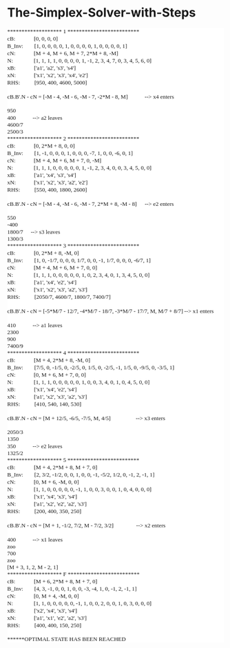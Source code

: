 # The-Simplex-Solver-with-Steps

<p style="margin-top:0pt; margin-bottom:0pt; text-align:left; font-size:10pt; background-color:#ffffff;"><span style="font-family:'var(--jp-code-font-family)';">******************* 1 *************************</span></p><p style="margin-top:0pt; margin-bottom:0pt; text-align:left; font-size:10pt; background-color:#ffffff;"><span style="font-family:'var(--jp-code-font-family)';">cB:</span><span style="width:32.64pt; display:inline-block;">&nbsp;</span><span style="font-family:'var(--jp-code-font-family)';">[0, 0, 0, 0]</span></p><p style="margin-top:0pt; margin-bottom:0pt; text-align:left; font-size:10pt; background-color:#ffffff;"><span style="font-family:'var(--jp-code-font-family)';">B_Inv:</span><span style="width:19.48pt; display:inline-block;">&nbsp;</span><span style="font-family:'var(--jp-code-font-family)';">[1, 0, 0, 0, 0, 1, 0, 0, 0, 0, 1, 0, 0, 0, 0, 1]</span></p><p style="margin-top:0pt; margin-bottom:0pt; text-align:left; font-size:10pt; background-color:#ffffff;"><span style="font-family:'var(--jp-code-font-family)';">cN:</span><span style="width:31.95pt; display:inline-block;">&nbsp;</span><span style="font-family:'var(--jp-code-font-family)';">[M + 4, M + 6, M + 7, 2*M + 8, -M]</span></p><p style="margin-top:0pt; margin-bottom:0pt; text-align:left; font-size:10pt; background-color:#ffffff;"><span style="font-family:'var(--jp-code-font-family)';">N:</span><span style="width:36.36pt; display:inline-block;">&nbsp;</span><span style="font-family:'var(--jp-code-font-family)';">[1, 1, 1, 1, 0, 0, 0, 0, 1, -1, 2, 3, 4, 7, 0, 3, 4, 5, 6, 0]</span></p><p style="margin-top:0pt; margin-bottom:0pt; text-align:left; font-size:10pt; background-color:#ffffff;"><span style="font-family:'var(--jp-code-font-family)';">xB:</span><span style="width:32.22pt; display:inline-block;">&nbsp;</span><span style="font-family:'var(--jp-code-font-family)';">[&apos;a1&apos;, &apos;a2&apos;, &apos;s3&apos;, &apos;s4&apos;]</span></p><p style="margin-top:0pt; margin-bottom:0pt; text-align:left; font-size:10pt; background-color:#ffffff;"><span style="font-family:'var(--jp-code-font-family)';">xN:</span><span style="width:31.52pt; display:inline-block;">&nbsp;</span><span style="font-family:'var(--jp-code-font-family)';">[&apos;x1&apos;, &apos;x2&apos;, &apos;x3&apos;, &apos;x4&apos;, &apos;e2&apos;]</span></p><p style="margin-top:0pt; margin-bottom:0pt; text-align:left; font-size:10pt; background-color:#ffffff;"><span style="font-family:'var(--jp-code-font-family)';">RHS:</span><span style="width:25.13pt; display:inline-block;">&nbsp;</span><span style="font-family:'var(--jp-code-font-family)';">[950, 400, 4600, 5000]</span></p><p style="margin-top:0pt; margin-bottom:0pt; text-align:left; font-size:10pt; background-color:#ffffff;"><span style="font-family:'var(--jp-code-font-family)';">&nbsp;</span></p><p style="margin-top:0pt; margin-bottom:0pt; text-align:left; font-size:10pt; background-color:#ffffff;"><span style="font-family:'var(--jp-code-font-family)';">cB.B&apos;.N - cN = [-M - 4, -M - 6, -M - 7, -2*M - 8, M]</span><span style="width:29.28pt; display:inline-block;">&nbsp;</span><span style="font-family:'var(--jp-code-font-family)';">--&gt; x4 enters</span></p><p style="margin-top:0pt; margin-bottom:0pt; text-align:left; font-size:10pt; background-color:#ffffff;"><span style="font-family:'var(--jp-code-font-family)';">&nbsp;</span></p><p style="margin-top:0pt; margin-bottom:0pt; text-align:left; font-size:10pt; background-color:#ffffff;"><span style="font-family:'var(--jp-code-font-family)';">950</span></p><p style="margin-top:0pt; margin-bottom:0pt; text-align:left; font-size:10pt; background-color:#ffffff;"><span style="font-family:'var(--jp-code-font-family)';">400</span><span style="width:29.19pt; display:inline-block;">&nbsp;</span><span style="font-family:'var(--jp-code-font-family)';">--&gt; a2 leaves</span></p><p style="margin-top:0pt; margin-bottom:0pt; text-align:left; font-size:10pt; background-color:#ffffff;"><span style="font-family:'var(--jp-code-font-family)';">4600/7</span></p><p style="margin-top:0pt; margin-bottom:0pt; text-align:left; font-size:10pt; background-color:#ffffff;"><span style="font-family:'var(--jp-code-font-family)';">2500/3</span></p><p style="margin-top:0pt; margin-bottom:0pt; text-align:left; font-size:10pt; background-color:#ffffff;"><span style="font-family:'var(--jp-code-font-family)';">******************* 2 *************************</span></p><p style="margin-top:0pt; margin-bottom:0pt; text-align:left; font-size:10pt; background-color:#ffffff;"><span style="font-family:'var(--jp-code-font-family)';">cB:</span><span style="width:32.64pt; display:inline-block;">&nbsp;</span><span style="font-family:'var(--jp-code-font-family)';">[0, 2*M + 8, 0, 0]</span></p><p style="margin-top:0pt; margin-bottom:0pt; text-align:left; font-size:10pt; background-color:#ffffff;"><span style="font-family:'var(--jp-code-font-family)';">B_Inv:</span><span style="width:19.48pt; display:inline-block;">&nbsp;</span><span style="font-family:'var(--jp-code-font-family)';">[1, -1, 0, 0, 0, 1, 0, 0, 0, -7, 1, 0, 0, -6, 0, 1]</span></p><p style="margin-top:0pt; margin-bottom:0pt; text-align:left; font-size:10pt; background-color:#ffffff;"><span style="font-family:'var(--jp-code-font-family)';">cN:</span><span style="width:31.95pt; display:inline-block;">&nbsp;</span><span style="font-family:'var(--jp-code-font-family)';">[M + 4, M + 6, M + 7, 0, -M]</span></p><p style="margin-top:0pt; margin-bottom:0pt; text-align:left; font-size:10pt; background-color:#ffffff;"><span style="font-family:'var(--jp-code-font-family)';">N:</span><span style="width:36.36pt; display:inline-block;">&nbsp;</span><span style="font-family:'var(--jp-code-font-family)';">[1, 1, 1, 0, 0, 0, 0, 0, 1, -1, 2, 3, 4, 0, 0, 3, 4, 5, 0, 0]</span></p><p style="margin-top:0pt; margin-bottom:0pt; text-align:left; font-size:10pt; background-color:#ffffff;"><span style="font-family:'var(--jp-code-font-family)';">xB:</span><span style="width:32.22pt; display:inline-block;">&nbsp;</span><span style="font-family:'var(--jp-code-font-family)';">[&apos;a1&apos;, &apos;x4&apos;, &apos;s3&apos;, &apos;s4&apos;]</span></p><p style="margin-top:0pt; margin-bottom:0pt; text-align:left; font-size:10pt; background-color:#ffffff;"><span style="font-family:'var(--jp-code-font-family)';">xN:</span><span style="width:31.52pt; display:inline-block;">&nbsp;</span><span style="font-family:'var(--jp-code-font-family)';">[&apos;x1&apos;, &apos;x2&apos;, &apos;x3&apos;, &apos;a2&apos;, &apos;e2&apos;]</span></p><p style="margin-top:0pt; margin-bottom:0pt; text-align:left; font-size:10pt; background-color:#ffffff;"><span style="font-family:'var(--jp-code-font-family)';">RHS:</span><span style="width:25.13pt; display:inline-block;">&nbsp;</span><span style="font-family:'var(--jp-code-font-family)';">[550, 400, 1800, 2600]</span></p><p style="margin-top:0pt; margin-bottom:0pt; text-align:left; font-size:10pt; background-color:#ffffff;"><span style="font-family:'var(--jp-code-font-family)';">&nbsp;</span></p><p style="margin-top:0pt; margin-bottom:0pt; text-align:left; font-size:10pt; background-color:#ffffff;"><span style="font-family:'var(--jp-code-font-family)';">cB.B&apos;.N - cN = [-M - 4, -M - 6, -M - 7, 2*M + 8, -M - 8]</span><span style="width:13.8pt; display:inline-block;">&nbsp;</span><span style="font-family:'var(--jp-code-font-family)';">--&gt; e2 enters</span></p><p style="margin-top:0pt; margin-bottom:0pt; text-align:left; font-size:10pt; background-color:#ffffff;"><span style="font-family:'var(--jp-code-font-family)';">&nbsp;</span></p><p style="margin-top:0pt; margin-bottom:0pt; text-align:left; font-size:10pt; background-color:#ffffff;"><span style="font-family:'var(--jp-code-font-family)';">550</span></p><p style="margin-top:0pt; margin-bottom:0pt; text-align:left; font-size:10pt; background-color:#ffffff;"><span style="font-family:'var(--jp-code-font-family)';">-400</span></p><p style="margin-top:0pt; margin-bottom:0pt; text-align:left; font-size:10pt; background-color:#ffffff;"><span style="font-family:'var(--jp-code-font-family)';">1800/7</span><span style="width:13.21pt; display:inline-block;">&nbsp;</span><span style="font-family:'var(--jp-code-font-family)';">--&gt; s3 leaves</span></p><p style="margin-top:0pt; margin-bottom:0pt; text-align:left; font-size:10pt; background-color:#ffffff;"><span style="font-family:'var(--jp-code-font-family)';">1300/3</span></p><p style="margin-top:0pt; margin-bottom:0pt; text-align:left; font-size:10pt; background-color:#ffffff;"><span style="font-family:'var(--jp-code-font-family)';">******************* 3 *************************</span></p><p style="margin-top:0pt; margin-bottom:0pt; text-align:left; font-size:10pt; background-color:#ffffff;"><span style="font-family:'var(--jp-code-font-family)';">cB:</span><span style="width:32.64pt; display:inline-block;">&nbsp;</span><span style="font-family:'var(--jp-code-font-family)';">[0, 2*M + 8, -M, 0]</span></p><p style="margin-top:0pt; margin-bottom:0pt; text-align:left; font-size:10pt; background-color:#ffffff;"><span style="font-family:'var(--jp-code-font-family)';">B_Inv:</span><span style="width:19.48pt; display:inline-block;">&nbsp;</span><span style="font-family:'var(--jp-code-font-family)';">[1, 0, -1/7, 0, 0, 0, 1/7, 0, 0, -1, 1/7, 0, 0, 0, -6/7, 1]</span></p><p style="margin-top:0pt; margin-bottom:0pt; text-align:left; font-size:10pt; background-color:#ffffff;"><span style="font-family:'var(--jp-code-font-family)';">cN:</span><span style="width:31.95pt; display:inline-block;">&nbsp;</span><span style="font-family:'var(--jp-code-font-family)';">[M + 4, M + 6, M + 7, 0, 0]</span></p><p style="margin-top:0pt; margin-bottom:0pt; text-align:left; font-size:10pt; background-color:#ffffff;"><span style="font-family:'var(--jp-code-font-family)';">N:</span><span style="width:36.36pt; display:inline-block;">&nbsp;</span><span style="font-family:'var(--jp-code-font-family)';">[1, 1, 1, 0, 0, 0, 0, 0, 1, 0, 2, 3, 4, 0, 1, 3, 4, 5, 0, 0]</span></p><p style="margin-top:0pt; margin-bottom:0pt; text-align:left; font-size:10pt; background-color:#ffffff;"><span style="font-family:'var(--jp-code-font-family)';">xB:</span><span style="width:32.22pt; display:inline-block;">&nbsp;</span><span style="font-family:'var(--jp-code-font-family)';">[&apos;a1&apos;, &apos;x4&apos;, &apos;e2&apos;, &apos;s4&apos;]</span></p><p style="margin-top:0pt; margin-bottom:0pt; text-align:left; font-size:10pt; background-color:#ffffff;"><span style="font-family:'var(--jp-code-font-family)';">xN:</span><span style="width:31.52pt; display:inline-block;">&nbsp;</span><span style="font-family:'var(--jp-code-font-family)';">[&apos;x1&apos;, &apos;x2&apos;, &apos;x3&apos;, &apos;a2&apos;, &apos;s3&apos;]</span></p><p style="margin-top:0pt; margin-bottom:0pt; text-align:left; font-size:10pt; background-color:#ffffff;"><span style="font-family:'var(--jp-code-font-family)';">RHS:</span><span style="width:25.13pt; display:inline-block;">&nbsp;</span><span style="font-family:'var(--jp-code-font-family)';">[2050/7, 4600/7, 1800/7, 7400/7]</span></p><p style="margin-top:0pt; margin-bottom:0pt; text-align:left; font-size:10pt; background-color:#ffffff;"><span style="font-family:'var(--jp-code-font-family)';">&nbsp;</span></p><p style="margin-top:0pt; margin-bottom:0pt; text-align:left; font-size:10pt; background-color:#ffffff;"><span style="font-family:'var(--jp-code-font-family)';">cB.B&apos;.N - cN = [-5*M/7 - 12/7, -4*M/7 - 18/7, -3*M/7 - 17/7, M, M/7 + 8/7]</span><span style="width:2.24pt; display:inline-block;">&nbsp;</span><span style="font-family:'var(--jp-code-font-family)';">--&gt; x1 enters</span></p><p style="margin-top:0pt; margin-bottom:0pt; text-align:left; font-size:10pt; background-color:#ffffff;"><span style="font-family:'var(--jp-code-font-family)';">&nbsp;</span></p><p style="margin-top:0pt; margin-bottom:0pt; text-align:left; font-size:10pt; background-color:#ffffff;"><span style="font-family:'var(--jp-code-font-family)';">410</span><span style="width:29.19pt; display:inline-block;">&nbsp;</span><span style="font-family:'var(--jp-code-font-family)';">--&gt; a1 leaves</span></p><p style="margin-top:0pt; margin-bottom:0pt; text-align:left; font-size:10pt; background-color:#ffffff;"><span style="font-family:'var(--jp-code-font-family)';">2300</span></p><p style="margin-top:0pt; margin-bottom:0pt; text-align:left; font-size:10pt; background-color:#ffffff;"><span style="font-family:'var(--jp-code-font-family)';">900</span></p><p style="margin-top:0pt; margin-bottom:0pt; text-align:left; font-size:10pt; background-color:#ffffff;"><span style="font-family:'var(--jp-code-font-family)';">7400/9</span></p><p style="margin-top:0pt; margin-bottom:0pt; text-align:left; font-size:10pt; background-color:#ffffff;"><span style="font-family:'var(--jp-code-font-family)';">******************* 4 *************************</span></p><p style="margin-top:0pt; margin-bottom:0pt; text-align:left; font-size:10pt; background-color:#ffffff;"><span style="font-family:'var(--jp-code-font-family)';">cB:</span><span style="width:32.64pt; display:inline-block;">&nbsp;</span><span style="font-family:'var(--jp-code-font-family)';">[M + 4, 2*M + 8, -M, 0]</span></p><p style="margin-top:0pt; margin-bottom:0pt; text-align:left; font-size:10pt; background-color:#ffffff;"><span style="font-family:'var(--jp-code-font-family)';">B_Inv:</span><span style="width:19.48pt; display:inline-block;">&nbsp;</span><span style="font-family:'var(--jp-code-font-family)';">[7/5, 0, -1/5, 0, -2/5, 0, 1/5, 0, -2/5, -1, 1/5, 0, -9/5, 0, -3/5, 1]</span></p><p style="margin-top:0pt; margin-bottom:0pt; text-align:left; font-size:10pt; background-color:#ffffff;"><span style="font-family:'var(--jp-code-font-family)';">cN:</span><span style="width:31.95pt; display:inline-block;">&nbsp;</span><span style="font-family:'var(--jp-code-font-family)';">[0, M + 6, M + 7, 0, 0]</span></p><p style="margin-top:0pt; margin-bottom:0pt; text-align:left; font-size:10pt; background-color:#ffffff;"><span style="font-family:'var(--jp-code-font-family)';">N:</span><span style="width:36.36pt; display:inline-block;">&nbsp;</span><span style="font-family:'var(--jp-code-font-family)';">[1, 1, 1, 0, 0, 0, 0, 0, 1, 0, 0, 3, 4, 0, 1, 0, 4, 5, 0, 0]</span></p><p style="margin-top:0pt; margin-bottom:0pt; text-align:left; font-size:10pt; background-color:#ffffff;"><span style="font-family:'var(--jp-code-font-family)';">xB:</span><span style="width:32.22pt; display:inline-block;">&nbsp;</span><span style="font-family:'var(--jp-code-font-family)';">[&apos;x1&apos;, &apos;x4&apos;, &apos;e2&apos;, &apos;s4&apos;]</span></p><p style="margin-top:0pt; margin-bottom:0pt; text-align:left; font-size:10pt; background-color:#ffffff;"><span style="font-family:'var(--jp-code-font-family)';">xN:</span><span style="width:31.52pt; display:inline-block;">&nbsp;</span><span style="font-family:'var(--jp-code-font-family)';">[&apos;a1&apos;, &apos;x2&apos;, &apos;x3&apos;, &apos;a2&apos;, &apos;s3&apos;]</span></p><p style="margin-top:0pt; margin-bottom:0pt; text-align:left; font-size:10pt; background-color:#ffffff;"><span style="font-family:'var(--jp-code-font-family)';">RHS:</span><span style="width:25.13pt; display:inline-block;">&nbsp;</span><span style="font-family:'var(--jp-code-font-family)';">[410, 540, 140, 530]</span></p><p style="margin-top:0pt; margin-bottom:0pt; text-align:left; font-size:10pt; background-color:#ffffff;"><span style="font-family:'var(--jp-code-font-family)';">&nbsp;</span></p><p style="margin-top:0pt; margin-bottom:0pt; text-align:left; font-size:10pt; background-color:#ffffff;"><span style="font-family:'var(--jp-code-font-family)';">cB.B&apos;.N - cN = [M + 12/5, -6/5, -7/5, M, 4/5]</span><span style="width:43.86pt; display:inline-block;">&nbsp;</span><span style="font-family:'var(--jp-code-font-family)';">--&gt; x3 enters</span></p><p style="margin-top:0pt; margin-bottom:0pt; text-align:left; font-size:10pt; background-color:#ffffff;"><span style="font-family:'var(--jp-code-font-family)';">&nbsp;</span></p><p style="margin-top:0pt; margin-bottom:0pt; text-align:left; font-size:10pt; background-color:#ffffff;"><span style="font-family:'var(--jp-code-font-family)';">2050/3</span></p><p style="margin-top:0pt; margin-bottom:0pt; text-align:left; font-size:10pt; background-color:#ffffff;"><span style="font-family:'var(--jp-code-font-family)';">1350</span></p><p style="margin-top:0pt; margin-bottom:0pt; text-align:left; font-size:10pt; background-color:#ffffff;"><span style="font-family:'var(--jp-code-font-family)';">350</span><span style="width:29.19pt; display:inline-block;">&nbsp;</span><span style="font-family:'var(--jp-code-font-family)';">--&gt; e2 leaves</span></p><p style="margin-top:0pt; margin-bottom:0pt; text-align:left; font-size:10pt; background-color:#ffffff;"><span style="font-family:'var(--jp-code-font-family)';">1325/2</span></p><p style="margin-top:0pt; margin-bottom:0pt; text-align:left; font-size:10pt; background-color:#ffffff;"><span style="font-family:'var(--jp-code-font-family)';">******************* 5 *************************</span></p><p style="margin-top:0pt; margin-bottom:0pt; text-align:left; font-size:10pt; background-color:#ffffff;"><span style="font-family:'var(--jp-code-font-family)';">cB:</span><span style="width:32.64pt; display:inline-block;">&nbsp;</span><span style="font-family:'var(--jp-code-font-family)';">[M + 4, 2*M + 8, M + 7, 0]</span></p><p style="margin-top:0pt; margin-bottom:0pt; text-align:left; font-size:10pt; background-color:#ffffff;"><span style="font-family:'var(--jp-code-font-family)';">B_Inv:</span><span style="width:19.48pt; display:inline-block;">&nbsp;</span><span style="font-family:'var(--jp-code-font-family)';">[2, 3/2, -1/2, 0, 0, 1, 0, 0, -1, -5/2, 1/2, 0, -1, 2, -1, 1]</span></p><p style="margin-top:0pt; margin-bottom:0pt; text-align:left; font-size:10pt; background-color:#ffffff;"><span style="font-family:'var(--jp-code-font-family)';">cN:</span><span style="width:31.95pt; display:inline-block;">&nbsp;</span><span style="font-family:'var(--jp-code-font-family)';">[0, M + 6, -M, 0, 0]</span></p><p style="margin-top:0pt; margin-bottom:0pt; text-align:left; font-size:10pt; background-color:#ffffff;"><span style="font-family:'var(--jp-code-font-family)';">N:</span><span style="width:36.36pt; display:inline-block;">&nbsp;</span><span style="font-family:'var(--jp-code-font-family)';">[1, 1, 0, 0, 0, 0, 0, -1, 1, 0, 0, 3, 0, 0, 1, 0, 4, 0, 0, 0]</span></p><p style="margin-top:0pt; margin-bottom:0pt; text-align:left; font-size:10pt; background-color:#ffffff;"><span style="font-family:'var(--jp-code-font-family)';">xB:</span><span style="width:32.22pt; display:inline-block;">&nbsp;</span><span style="font-family:'var(--jp-code-font-family)';">[&apos;x1&apos;, &apos;x4&apos;, &apos;x3&apos;, &apos;s4&apos;]</span></p><p style="margin-top:0pt; margin-bottom:0pt; text-align:left; font-size:10pt; background-color:#ffffff;"><span style="font-family:'var(--jp-code-font-family)';">xN:</span><span style="width:31.52pt; display:inline-block;">&nbsp;</span><span style="font-family:'var(--jp-code-font-family)';">[&apos;a1&apos;, &apos;x2&apos;, &apos;e2&apos;, &apos;a2&apos;, &apos;s3&apos;]</span></p><p style="margin-top:0pt; margin-bottom:0pt; text-align:left; font-size:10pt; background-color:#ffffff;"><span style="font-family:'var(--jp-code-font-family)';">RHS:</span><span style="width:25.13pt; display:inline-block;">&nbsp;</span><span style="font-family:'var(--jp-code-font-family)';">[200, 400, 350, 250]</span></p><p style="margin-top:0pt; margin-bottom:0pt; text-align:left; font-size:10pt; background-color:#ffffff;"><span style="font-family:'var(--jp-code-font-family)';">&nbsp;</span></p><p style="margin-top:0pt; margin-bottom:0pt; text-align:left; font-size:10pt; background-color:#ffffff;"><span style="font-family:'var(--jp-code-font-family)';">cB.B&apos;.N - cN = [M + 1, -1/2, 7/2, M - 7/2, 3/2]</span><span style="width:39.45pt; display:inline-block;">&nbsp;</span><span style="font-family:'var(--jp-code-font-family)';">--&gt; x2 enters</span></p><p style="margin-top:0pt; margin-bottom:0pt; text-align:left; font-size:10pt; background-color:#ffffff;"><span style="font-family:'var(--jp-code-font-family)';">&nbsp;</span></p><p style="margin-top:0pt; margin-bottom:0pt; text-align:left; font-size:10pt; background-color:#ffffff;"><span style="font-family:'var(--jp-code-font-family)';">400</span><span style="width:29.19pt; display:inline-block;">&nbsp;</span><span style="font-family:'var(--jp-code-font-family)';">--&gt; x1 leaves</span></p><p style="margin-top:0pt; margin-bottom:0pt; text-align:left; font-size:10pt; background-color:#ffffff;"><span style="font-family:'var(--jp-code-font-family)';">zoo</span></p><p style="margin-top:0pt; margin-bottom:0pt; text-align:left; font-size:10pt; background-color:#ffffff;"><span style="font-family:'var(--jp-code-font-family)';">700</span></p><p style="margin-top:0pt; margin-bottom:0pt; text-align:left; font-size:10pt; background-color:#ffffff;"><span style="font-family:'var(--jp-code-font-family)';">zoo</span></p><p style="margin-top:0pt; margin-bottom:0pt; text-align:left; font-size:10pt; background-color:#ffffff;"><span style="font-family:'var(--jp-code-font-family)';">[M + 3, 1, 2, M - 2, 1]</span></p><p style="margin-top:0pt; margin-bottom:0pt; text-align:left; font-size:10pt; background-color:#ffffff;"><span style="font-family:'var(--jp-code-font-family)';">******************* F *************************</span></p><p style="margin-top:0pt; margin-bottom:0pt; text-align:left; font-size:10pt; background-color:#ffffff;"><span style="font-family:'var(--jp-code-font-family)';">cB:</span><span style="width:32.64pt; display:inline-block;">&nbsp;</span><span style="font-family:'var(--jp-code-font-family)';">[M + 6, 2*M + 8, M + 7, 0]</span></p><p style="margin-top:0pt; margin-bottom:0pt; text-align:left; font-size:10pt; background-color:#ffffff;"><span style="font-family:'var(--jp-code-font-family)';">B_Inv:</span><span style="width:19.48pt; display:inline-block;">&nbsp;</span><span style="font-family:'var(--jp-code-font-family)';">[4, 3, -1, 0, 0, 1, 0, 0, -3, -4, 1, 0, -1, 2, -1, 1]</span></p><p style="margin-top:0pt; margin-bottom:0pt; text-align:left; font-size:10pt; background-color:#ffffff;"><span style="font-family:'var(--jp-code-font-family)';">cN:</span><span style="width:31.95pt; display:inline-block;">&nbsp;</span><span style="font-family:'var(--jp-code-font-family)';">[0, M + 4, -M, 0, 0]</span></p><p style="margin-top:0pt; margin-bottom:0pt; text-align:left; font-size:10pt; background-color:#ffffff;"><span style="font-family:'var(--jp-code-font-family)';">N:</span><span style="width:36.36pt; display:inline-block;">&nbsp;</span><span style="font-family:'var(--jp-code-font-family)';">[1, 1, 0, 0, 0, 0, 0, -1, 1, 0, 0, 2, 0, 0, 1, 0, 3, 0, 0, 0]</span></p><p style="margin-top:0pt; margin-bottom:0pt; text-align:left; font-size:10pt; background-color:#ffffff;"><span style="font-family:'var(--jp-code-font-family)';">xB:</span><span style="width:32.22pt; display:inline-block;">&nbsp;</span><span style="font-family:'var(--jp-code-font-family)';">[&apos;x2&apos;, &apos;x4&apos;, &apos;x3&apos;, &apos;s4&apos;]</span></p><p style="margin-top:0pt; margin-bottom:0pt; text-align:left; font-size:10pt; background-color:#ffffff;"><span style="font-family:'var(--jp-code-font-family)';">xN:</span><span style="width:31.52pt; display:inline-block;">&nbsp;</span><span style="font-family:'var(--jp-code-font-family)';">[&apos;a1&apos;, &apos;x1&apos;, &apos;e2&apos;, &apos;a2&apos;, &apos;s3&apos;]</span></p><p style="margin-top:0pt; margin-bottom:0pt; text-align:left; font-size:10pt; background-color:#ffffff;"><span style="font-family:'var(--jp-code-font-family)';">RHS:</span><span style="width:25.13pt; display:inline-block;">&nbsp;</span><span style="font-family:'var(--jp-code-font-family)';">[400, 400, 150, 250]</span></p><p style="margin-top:0pt; margin-bottom:0pt; text-align:left; font-size:10pt; background-color:#ffffff;"><span style="font-family:'var(--jp-code-font-family)';">&nbsp;</span></p><p style="margin-top:0pt; margin-bottom:0pt; text-align:left; font-size:10pt; background-color:#ffffff;"><span style="font-family:'var(--jp-code-font-family)';">******OPTIMAL STATE HAS BEEN REACHED</span></p><p style="margin-top:0pt; margin-bottom:0pt; text-indent:14.2pt;">&nbsp;</p>

